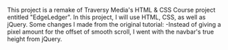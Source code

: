 This project is a remake of Traversy Media's HTML & CSS Course project entitled "EdgeLedger". In this project, I will use HTML, CSS, as well as jQuery. Some changes I made from the original tutorial:
      -Instead of giving a pixel amount for the offset of smooth scroll, I went with the navbar's true height from jQuery.